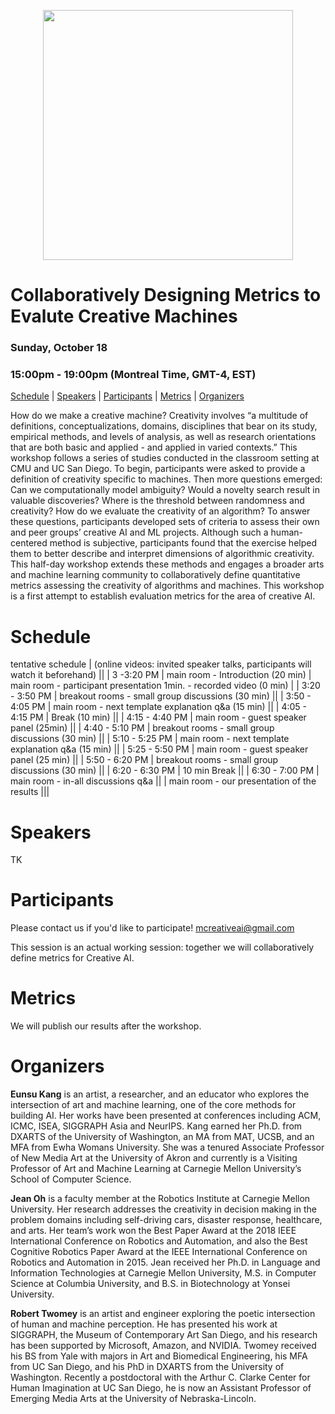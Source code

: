 <p align="center">
<img width="400" height="400" src="https://mcreativeai.github.io/kyungja_400.jpg">
</p>

# Collaboratively Designing Metrics to Evalute Creative Machines

### Sunday, October 18

### 15:00pm - 19:00pm (Montreal Time, GMT-4, EST)

[Schedule](#schedule) | [Speakers](#speakers) | [Participants](#participants) | [Metrics](#metrics) | [Organizers](#organizers)

How do we make a creative machine? Creativity involves “a multitude of definitions, conceptualizations, domains, disciplines that bear on its study, empirical methods, and levels of analysis, as well as research orientations that are both basic and applied - and applied in varied contexts.” This workshop follows a series of studies conducted in the classroom setting at CMU and UC San Diego. To begin, participants were asked to provide a definition of creativity specific to machines. Then more questions emerged: Can we computationally model ambiguity? Would a novelty search result in valuable discoveries? Where is the threshold between randomness and creativity? How do we evaluate the creativity of an algorithm? To answer these questions, participants developed sets of criteria to assess their own and peer groups’ creative AI and ML projects. Although such a human-centered method is subjective, participants found that the exercise helped them to better describe and interpret dimensions of algorithmic creativity. This half-day workshop extends these methods and engages a broader arts and machine learning community to collaboratively define quantitative metrics assessing the creativity of algorithms and machines. This workshop is a first attempt to establish evaluation metrics for the area of creative AI.

# Schedule

tentative schedule 
| (online videos: invited speaker talks, participants will watch it beforehand) ||
| 3 -3:20 PM | main room - Introduction (20 min) | main room - participant presentation 1min. - recorded video (0 min) | 
| 3:20 - 3:50 PM | breakout rooms - small group discussions (30 min) ||
| 3:50 - 4:05 PM | main room - next template explanation q&a (15 min) ||
| 4:05 - 4:15 PM | Break (10 min) ||
| 4:15 - 4:40 PM | main room - guest speaker panel (25min) ||
| 4:40 - 5:10 PM | breakout rooms - small group discussions (30 min) ||
| 5:10 - 5:25 PM | main room - next template explanation q&a (15 min) ||
| 5:25 - 5:50 PM | main room - guest speaker panel (25 min) ||
| 5:50 - 6:20 PM | breakout rooms - small group discussions (30 min) ||
| 6:20 - 6:30 PM | 10 min Break ||
| 6:30 - 7:00 PM | main room - in-all discussions q&a ||
| main room - our presentation of the results |||


# Speakers

TK

# Participants

Please contact us if you'd like to participate! [mcreativeai@gmail.com](mcreativeai@gmail.com)

This session is an actual working session: together we will collaboratively define metrics for Creative AI. 

# Metrics

We will publish our results after the workshop.

# Organizers

__Eunsu Kang__ is an artist, a researcher, and an educator who explores the intersection of art and machine learning, one of the core methods for building AI. Her works have been presented at conferences including ACM, ICMC, ISEA, SIGGRAPH Asia and NeurIPS. Kang earned her Ph.D. from DXARTS of the University of Washington, an MA from MAT, UCSB, and an MFA from Ewha Womans University. She was a tenured Associate Professor of New Media Art at the University of Akron and currently is a Visiting Professor of Art and Machine Learning at Carnegie Mellon University’s School of Computer Science. 

__Jean Oh__ is a faculty member at the Robotics Institute at Carnegie Mellon University. Her research addresses the creativity in decision making in the problem domains including self-driving cars, disaster response, healthcare, and arts. Her team’s work won the Best Paper Award at the 2018 IEEE International Conference on Robotics and Automation, and also the Best Cognitive Robotics Paper Award at the IEEE International Conference on Robotics and Automation in 2015.  Jean received her Ph.D. in Language and Information Technologies at Carnegie Mellon University, M.S. in Computer Science at Columbia University, and B.S. in Biotechnology at Yonsei University.

__Robert Twomey__ is an artist and engineer exploring the poetic intersection of human and machine perception. He has presented his work at SIGGRAPH, the Museum of Contemporary Art San Diego, and his research has been supported by Microsoft, Amazon, and NVIDIA. Twomey received his BS from Yale with majors in Art and Biomedical Engineering, his MFA from UC San Diego, and his PhD in DXARTS from the University of Washington. Recently a postdoctoral with the Arthur C. Clarke Center for Human Imagination at UC San Diego, he is now an Assistant Professor of Emerging Media Arts at the University of Nebraska-Lincoln.
